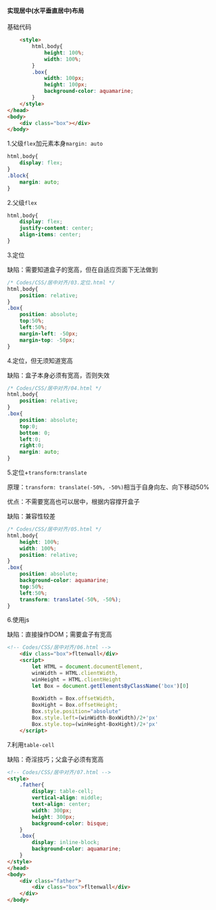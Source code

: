 #### 实现居中(水平垂直居中)布局

基础代码

```html
    <style>
        html,body{
            height: 100%;
            width: 100%;
        }
        .box{
            width: 100px;
            height: 100px;
            background-color: aquamarine;
        }
    </style>
</head>
<body>
    <div class="box"></div>
</body>
```

1.父级`flex`加元素本身`margin: auto`

```css
html,body{
    display: flex;
}
.block{
    margin: auto;
}
```

2.父级`flex`

```css
html,body{
    display: flex;
    justify-content: center;
    align-items: center;
}
```

3.定位

缺陷：需要知道盒子的宽高，但在自适应页面下无法做到

```css
/* Codes/CSS/居中对齐/03.定位.html */
html,body{
    position: relative;
}
.box{
    position: absolute;
    top:50%;
    left:50%;
    margin-left: -50px;
    margin-top: -50px;
}
```

4.定位，但无须知道宽高

缺陷：盒子本身必须有宽高，否则失效

```css
/* Codes/CSS/居中对齐/04.html */
html,body{
    position: relative;
}
.box{
    position: absolute;
    top:0;
    bottom: 0;
    left:0;
    right:0;
    margin: auto;
}
```

5.定位+`transform:translate`

原理：`transform: translate(-50%, -50%)`相当于自身向左、向下移动50%

优点：不需要宽高也可以居中，根据内容撑开盒子

缺陷：兼容性较差

```css
/* Codes/CSS/居中对齐/05.html */
html,body{
    height: 100%;
    width: 100%;
    position: relative;
}
.box{
    position: absolute;
    background-color: aquamarine;
    top:50%;
    left:50%;
    transform: translate(-50%, -50%);
}
```

6.使用js

缺陷：直接操作DOM；需要盒子有宽高

```html
<!-- Codes/CSS/居中对齐/06.html -->
    <div class="box">fltenwall</div>
    <script>
        let HTML = document.documentElement,
        winWidth = HTML.clientWidth,
        winHeight = HTML.clientHeight
        let Box = document.getElementsByClassName('box')[0]
        
        BoxWidth = Box.offsetWidth,
        BoxHight = Box.offsetHeight;
        Box.style.position="absolute"
        Box.style.left=(winWidth-BoxWidth)/2+'px'
        Box.style.top=(winHeight-BoxHight)/2+'px'
    </script>
```

7.利用`table-cell`

缺陷：奇淫技巧；父盒子必须有宽高

```html
<!-- Codes/CSS/居中对齐/07.html -->
<style>
    .father{
        display: table-cell;
        vertical-align: middle;
        text-align: center;
        width: 300px;
        height: 300px;
        background-color: bisque;
    }
    .box{
        display: inline-block;
        background-color: aquamarine;
    }
</style>
</head>
<body>
    <div class="father">
        <div class="box">fltenwall</div>
    </div>
</body>
```